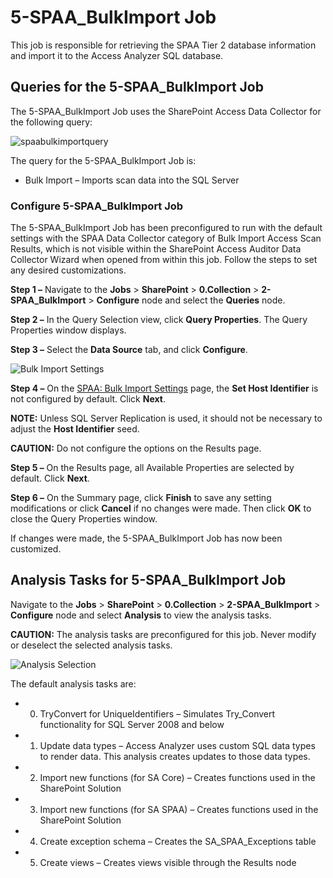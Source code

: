 # 5-SPAA_BulkImport Job

This job is responsible for retrieving the SPAA Tier 2 database information and import it to the
Access Analyzer SQL database.

## Queries for the 5-SPAA_BulkImport Job

The 5-SPAA_BulkImport Job uses the SharePoint Access Data Collector for the following query:

![spaabulkimportquery](/img/product_docs/accessanalyzer/12.0/solutions/sharepoint/collection/spaabulkimportquery.webp)

The query for the 5-SPAA_BulkImport Job is:

- Bulk Import – Imports scan data into the SQL Server

### Configure 5-SPAA_BulkImport Job

The 5-SPAA_BulkImport Job has been preconfigured to run with the default settings with the SPAA Data
Collector category of Bulk Import Access Scan Results, which is not visible within the SharePoint
Access Auditor Data Collector Wizard when opened from within this job. Follow the steps to set any
desired customizations.

**Step 1 –** Navigate to the **Jobs** > **SharePoint** > **0.Collection** > **2-SPAA_BulkImport** >
**Configure** node and select the **Queries** node.

**Step 2 –** In the Query Selection view, click **Query Properties**. The Query Properties window
displays.

**Step 3 –** Select the **Data Source** tab, and click **Configure**.

![Bulk Import Settings](/img/product_docs/accessanalyzer/12.0/admin/datacollector/spaa/bulkimportsettings.webp)

**Step 4 –** On the
[SPAA: Bulk Import Settings](/docs/accessanalyzer/12.0/admin/datacollector/spaa/bulkimportsettings.md) page, the
**Set Host Identifier** is not configured by default. Click **Next**.

**NOTE:** Unless SQL Server Replication is used, it should not be necessary to adjust the **Host
Identifier** seed.

**CAUTION:** Do not configure the options on the Results page.

**Step 5 –** On the Results page, all Available Properties are selected by default. Click **Next**.

**Step 6 –** On the Summary page, click **Finish** to save any setting modifications or click
**Cancel** if no changes were made. Then click **OK** to close the Query Properties window.

If changes were made, the 5-SPAA_BulkImport Job has now been customized.

## Analysis Tasks for 5-SPAA_BulkImport Job

Navigate to the **Jobs** > **SharePoint** > **0.Collection** > **2-SPAA_BulkImport** > **Configure**
node and select **Analysis** to view the analysis tasks.

**CAUTION:** The analysis tasks are preconfigured for this job. Never modify or deselect the
selected analysis tasks.

![Analysis Selection](/img/product_docs/accessanalyzer/12.0/solutions/sharepoint/collection/spaabulkimportanalysis.webp)

The default analysis tasks are:

-   0. TryConvert for UniqueIdentifiers – Simulates Try_Convert functionality for SQL Server 2008
       and below
-   1. Update data types – Access Analyzer uses custom SQL data types to render data. This analysis
       creates updates to those data types.
-   2. Import new functions (for SA Core) – Creates functions used in the SharePoint Solution
-   3. Import new functions (for SA SPAA) – Creates functions used in the SharePoint Solution
-   4. Create exception schema – Creates the SA_SPAA_Exceptions table
-   5. Create views – Creates views visible through the Results node

